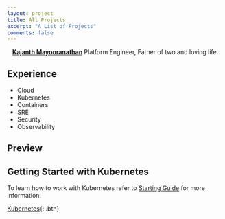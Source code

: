 ```yaml
---
layout: project
title: All Projects
excerpt: "A List of Projects"
comments: false
---
```


<center><a href="http://blog.kajanth.me/about"><b>Kajanth Mayooranathan</b></a> Platform Engineer, Father of two and loving life.</center>

## Experience
* Cloud
* Kubernetes
* Containers
* SRE
* Security
* Observability

## Preview

## Getting Started with Kubernetes

To learn how to work with Kubernetes refer to [Starting Guide](https://github.com/kelseyhightower/kubernetes-the-hard-way) for more information.
      
[Kubernetes](https://www.kubernetes.io){: .btn}

